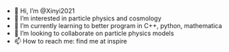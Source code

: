 - 👋 Hi, I’m @Xinyi2021
- 👀 I’m interested in particle physics and cosmology
- 🌱 I’m currently learning to better program in C++, python, mathematica
- 💞️ I’m looking to collaborate on particle physics models
- 📫 How to reach me: find me at inspire

<!---
Xinyi2021/Xinyi2021 is a ✨ special ✨ repository because its `README.md` (this file) appears on your GitHub profile.
You can click the Preview link to take a look at your changes.
--->
